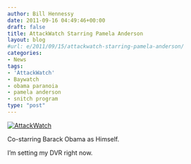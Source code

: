 ```yaml
---
author: Bill Hennessy
date: 2011-09-16 04:49:46+00:00
draft: false
title: AttackWatch Starring Pamela Anderson
layout: blog
#url: e/2011/09/15/attackwatch-starring-pamela-anderson/
categories:
- News
tags:
- 'AttackWatch'
- Baywatch
- obama paranoia
- pamela anderson
- snitch program
type: "post"
---
```


[![AttackWatch](https://hennessysview.com/wp-content/uploads/2011/09/AttackWatch_thumb.png)
](https://hennessysview.com/wp-content/uploads/2011/09/AttackWatch.png)

Co-starring Barack Obama as Himself.

I’m setting my DVR right now.
